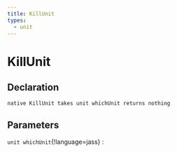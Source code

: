 ```yaml
---
title: KillUnit
types:
  - unit
---
```


# KillUnit

## Declaration

```jass
native KillUnit takes unit whichUnit returns nothing
```

## Parameters
`unit whichUnit`{!language=jass}
: 
